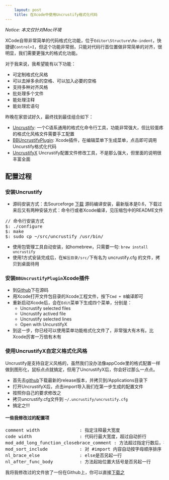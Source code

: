 ```yaml
---
	layout: post
	title: 在Xcode中使用Uncrustify格式化代码
---
```


*Notice: 本文仅针对Mac环境*

XCode自带非常简单的代码格式化功能，位于`Editor\Structure\Re-indent`，快捷键`Control+I`，但这个功能非常弱，只能对代码行首位置做非常简单的对齐，很明显，我们需要更强大的格式化功能。

对于我来说，我希望能有以下功能：

- 可定制格式化风格
- 可以去掉多余的空格、可以加入必要的空格
- 支持多种对齐风格
- 批处理多个文件
- 能处理注释
- 能处理宏语句

昨晚在家尝试好久，最终找到最佳组合如下：

- [Uncrustify](http://uncrustify.sourceforge.net/): 一个C语系通用的格式化命令行工具，功能非常强大，但比较蛋疼的格式化风格文件需要手工配置
- [BBUncrustifyPlugin](https://github.com/benoitsan/BBUncrustifyPlugin-Xcode): Xcode插件，在编辑菜单下生成菜单，点击即可调用Uncurstify格式化代码
- [UncrustifyX](https://github.com/ryanmaxwell/UncrustifyX) Uncrustify配置文件修改工具，不是那么强大，但里面的说明很丰富全面

## 配置过程

### 安装Uncrustify

- 源码安装方式：去Sourceforge [下载](http://sourceforge.net/projects/uncrustify/files/) 源码编译安装，最新版本是0.6，下载过来后又有两种安装方式：命令行或者Xcode编译，见压缩包中的README文件
<pre launage="bash">
// 命令行安装方式
$: ./configure
$: make
$: sudo cp ~/src/uncrustify /usr/bin/
</pre>
- 使用包管理工具自动安装，如homebrew，只需要一句: `brew install uncrustify`
- 使用1方式安装完成后，在`解压目录/src/`下有名为 uncrustify.cfg 的文件，拷贝到桌面待用
	
### 安装`BBUncrustifyPlugin`Xcode插件
	
- 到[Github](https://github.com/benoitsan/BBUncrustifyPlugin-Xcode)下在源码
- 用Xcode打开文件包目录的Xcode工程文件，按下`Cmd + B`编译即可
- 重新启动Xcode后，会在`Edit`菜单下生成四个菜单，分别是：
	- Uncrustify selected files
	- Uncrustify actived file
	- Uncrustify selected lines
	- Open with UncurstifyX
- 到这一步，你已经可以使用菜单功能格式化文件了，非常强大有木有。比Xcode厉害一万倍有木有

### 使用UncrustifyX自定义格式化风格

Uncrustify是支持自定义风格的，虽然我们没办法像appCode里的格式配置一样做到图形化，鼠标点点就搞定，但用了UncrustifyX后，你会好过那么一点点。

- 首先去[github](https://github.com/ryanmaxwell/UncrustifyX/releases)下载最新的release版本，并拷贝到/Applications目录下
- 打开UncrustifyX后，点击import导入我们在第一步生成的配置文件
- 按照你自己的要求修改之
- 拷贝uncrustify.cfg文件到 `~/.uncrustify/uncrustify.cfg`
- 搞定之!!!

#### 一些我修改过的配置项
<pre>
comment width 				: 指定注释最大宽度
code width 					: 代码行最大宽度，超过自动折行
mod_add_long_function_closebrace_comment : 方法超过指定行数后，在方法结束大括号后自动加入内容为方法名称的注释
mod_sort_include 			: 对 #import 内容自动按字母顺序排序
nl_brace_else 				: else是否另起一行
nl_after_func_body 			: 方法起始位置大括号是否另起一行
</pre>

我将我修改过的文件放了一份在Github上，你可以直接[下载之](https://raw.github.com/xfantasy/dotfiles/master/uncrustify.cfg)
